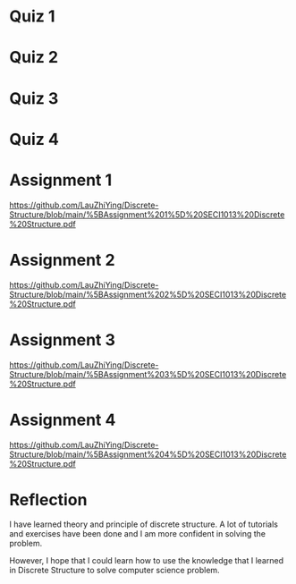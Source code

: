 # Quiz 1


# Quiz 2


# Quiz 3


# Quiz 4
# Assignment 1

https://github.com/LauZhiYing/Discrete-Structure/blob/main/%5BAssignment%201%5D%20SECI1013%20Discrete%20Structure.pdf

# Assignment 2

https://github.com/LauZhiYing/Discrete-Structure/blob/main/%5BAssignment%202%5D%20SECI1013%20Discrete%20Structure.pdf

# Assignment 3

https://github.com/LauZhiYing/Discrete-Structure/blob/main/%5BAssignment%203%5D%20SECI1013%20Discrete%20Structure.pdf

# Assignment 4

https://github.com/LauZhiYing/Discrete-Structure/blob/main/%5BAssignment%204%5D%20SECI1013%20Discrete%20Structure.pdf

# Reflection
I have learned theory and principle of discrete structure. A lot of tutorials and exercises have been done and I am more confident in solving the problem. 

However, I hope that I could learn how to use the knowledge that I learned in Discrete Structure to solve computer science problem.
